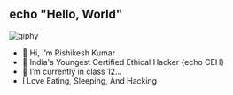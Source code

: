 ## echo "Hello, World"  <img src="https://github.com/sakshi-choudhary/sakshi-choudhary/raw/master/Hi.gif" width="12px" style="max-width: 10%;" data-target="animated-image.originalImage" hidden="">


![giphy](https://user-images.githubusercontent.com/61688224/170113386-09fe6bb8-9bf8-40d2-a40a-0089ededf0b9.gif)

- 👋 Hi, I’m Rishikesh Kumar
- 👀 India's Youngest Certified Ethical Hacker {echo CEH}
- 🌱 I’m currently in class 12...
- I Love Eating, Sleeping, And Hacking
<!---
DarkKnight-PingPong/DarkKnight-PingPong is a ✨ special ✨ repository because its `README.md` (this file) appears on your GitHub profile.
You can click the Preview link to take a look at your changes.
--->
